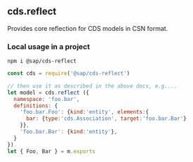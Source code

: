 ## cds.reflect

Provides core reflection for CDS models in CSN format.

### Local usage in a project

```
npm i @sap/cds-reflect
```


```js
const cds = require('@sap/cds-reflect')

// then use it as described in the above docs, e.g....
let model = cds.reflect ({
  namespace: 'foo.bar',
  definitions: {
    'foo.bar.Foo': {kind:'entity', elements:{
      bar: {type:'cds.Association', target:'foo.bar.Bar'}
    }},
    'foo.bar.Bar': {kind:'entity'},
  }
})
let { Foo, Bar } = m.exports
```
